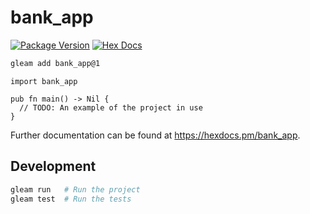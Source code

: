 # bank_app

[![Package Version](https://img.shields.io/hexpm/v/bank_app)](https://hex.pm/packages/bank_app)
[![Hex Docs](https://img.shields.io/badge/hex-docs-ffaff3)](https://hexdocs.pm/bank_app/)

```sh
gleam add bank_app@1
```
```gleam
import bank_app

pub fn main() -> Nil {
  // TODO: An example of the project in use
}
```

Further documentation can be found at <https://hexdocs.pm/bank_app>.

## Development

```sh
gleam run   # Run the project
gleam test  # Run the tests
```
